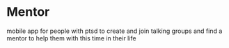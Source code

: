 # Mentor
mobile app for people with ptsd to create and join talking groups and find a mentor to help them with this time in their life
